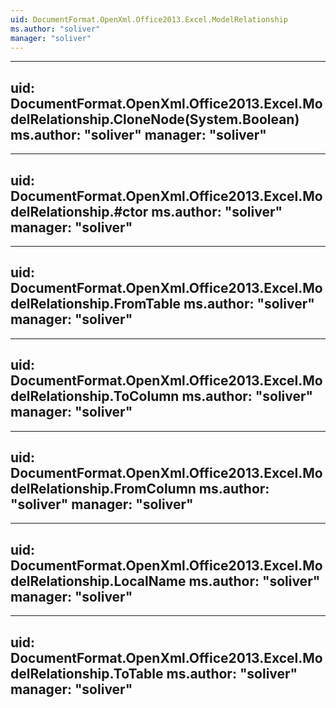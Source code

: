 ```yaml
---
uid: DocumentFormat.OpenXml.Office2013.Excel.ModelRelationship
ms.author: "soliver"
manager: "soliver"
---
```


---
uid: DocumentFormat.OpenXml.Office2013.Excel.ModelRelationship.CloneNode(System.Boolean)
ms.author: "soliver"
manager: "soliver"
---

---
uid: DocumentFormat.OpenXml.Office2013.Excel.ModelRelationship.#ctor
ms.author: "soliver"
manager: "soliver"
---

---
uid: DocumentFormat.OpenXml.Office2013.Excel.ModelRelationship.FromTable
ms.author: "soliver"
manager: "soliver"
---

---
uid: DocumentFormat.OpenXml.Office2013.Excel.ModelRelationship.ToColumn
ms.author: "soliver"
manager: "soliver"
---

---
uid: DocumentFormat.OpenXml.Office2013.Excel.ModelRelationship.FromColumn
ms.author: "soliver"
manager: "soliver"
---

---
uid: DocumentFormat.OpenXml.Office2013.Excel.ModelRelationship.LocalName
ms.author: "soliver"
manager: "soliver"
---

---
uid: DocumentFormat.OpenXml.Office2013.Excel.ModelRelationship.ToTable
ms.author: "soliver"
manager: "soliver"
---
